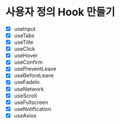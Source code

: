 # 사용자 정의 Hook 만들기

- [X] useInput  
- [X] useTabs
- [X] useTitle  
- [X] useClick  
- [X] useHover  
- [X] useConfirm
- [X] usePreventLeave
- [X] useBeforeLeave  
- [X] useFadeIn  
- [X] useNetwork
- [X] useScroll
- [X] useFullscreen  
- [X] useNotification
- [X] useAxios
